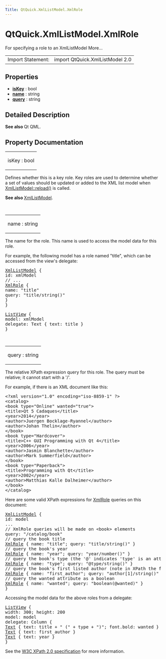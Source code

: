 ```yaml
---
Title: QtQuick.XmlListModel.XmlRole
---
```


# QtQuick.XmlListModel.XmlRole

<span class="subtitle"></span>
<!-- $$$XmlRole-brief -->
<p>For specifying a role to an XmlListModel More...</p>
<!-- @@@XmlRole -->
<table class="alignedsummary">
<tr><td class="memItemLeft rightAlign topAlign"> Import Statement:</td><td class="memItemRight bottomAlign"> import QtQuick.XmlListModel 2.0</td></tr></table><ul>
</ul>
<h2 id="properties">Properties</h2>
<ul>
<li class="fn"><b><b><a href="#isKey-prop">isKey</a></b></b> : bool</li>
<li class="fn"><b><b><a href="#name-prop">name</a></b></b> : string</li>
<li class="fn"><b><b><a href="#query-prop">query</a></b></b> : string</li>
</ul>
<!-- $$$XmlRole-description -->
<h2 id="details">Detailed Description</h2>
</p>
<p><b>See also </b>Qt QML.</p>
<!-- @@@XmlRole -->
<h2>Property Documentation</h2>
<!-- $$$isKey -->
<table class="qmlname"><tr valign="top" id="isKey-prop"><td class="tblQmlPropNode"><p><span class="name">isKey</span> : <span class="type">bool</span></p></td></tr></table><p>Defines whether this is a key role. Key roles are used to determine whether a set of values should be updated or added to the XML list model when <a href="QtQuick.XmlListModel.XmlListModel.md#reload-method">XmlListModel::reload()</a> is called.</p>
<p><b>See also </b><a href="QtQuick.qtquick-modelviewsdata-modelview.md#xmllistmodel">XmlListModel</a>.</p>
<!-- @@@isKey -->
<br/>
<!-- $$$name -->
<table class="qmlname"><tr valign="top" id="name-prop"><td class="tblQmlPropNode"><p><span class="name">name</span> : <span class="type">string</span></p></td></tr></table><p>The name for the role. This name is used to access the model data for this role.</p>
<p>For example, the following model has a role named &quot;title&quot;, which can be accessed from the view's delegate:</p>
<pre class="qml"><span class="type"><a href="QtQuick.XmlListModel.XmlListModel.md">XmlListModel</a></span> {
<span class="name">id</span>: <span class="name">xmlModel</span>
<span class="comment">// ...</span>
<span class="type"><a href="index.html">XmlRole</a></span> {
<span class="name">name</span>: <span class="string">&quot;title&quot;</span>
<span class="name">query</span>: <span class="string">&quot;title/string()&quot;</span>
}
}</pre>
<pre class="qml"><span class="type"><a href="QtQuick.ListView.md">ListView</a></span> {
<span class="name">model</span>: <span class="name">xmlModel</span>
<span class="name">delegate</span>: <span class="name">Text</span> { <span class="name">text</span>: <span class="name">title</span> }
}</pre>
<!-- @@@name -->
<br/>
<!-- $$$query -->
<table class="qmlname"><tr valign="top" id="query-prop"><td class="tblQmlPropNode"><p><span class="name">query</span> : <span class="type">string</span></p></td></tr></table><p>The relative XPath expression query for this role. The query must be relative; it cannot start with a '/'.</p>
<p>For example, if there is an XML document like this:</p>
<pre class="cpp">&lt;?xml version=&quot;1.0&quot; encoding=&quot;iso-8859-1&quot; ?&gt;
&lt;catalog&gt;
&lt;book type=&quot;Online&quot; wanted=&quot;true&quot;&gt;
&lt;title&gt;Qt 5 Cadaques&lt;/title&gt;
&lt;year&gt;2014&lt;/year&gt;
&lt;author&gt;Juergen Bocklage-Ryannel&lt;/author&gt;
&lt;author&gt;Johan Thelin&lt;/author&gt;
&lt;/book&gt;
&lt;book type=&quot;Hardcover&quot;&gt;
&lt;title&gt;C++ GUI Programming with Qt 4&lt;/title&gt;
&lt;year&gt;2006&lt;/year&gt;
&lt;author&gt;Jasmin Blanchette&lt;/author&gt;
&lt;author&gt;Mark Summerfield&lt;/author&gt;
&lt;/book&gt;
&lt;book type=&quot;Paperback&quot;&gt;
&lt;title&gt;Programming with Qt&lt;/title&gt;
&lt;year&gt;2002&lt;/year&gt;
&lt;author&gt;Matthias Kalle Dalheimer&lt;/author&gt;
&lt;/book&gt;
&lt;/catalog&gt;</pre>
<p>Here are some valid XPath expressions for <a href="index.html">XmlRole</a> queries on this document:</p>
<pre class="qml"><span class="type"><a href="QtQuick.XmlListModel.XmlListModel.md">XmlListModel</a></span> {
<span class="name">id</span>: <span class="name">model</span>
...
<span class="comment">// XmlRole queries will be made on &lt;book&gt; elements</span>
<span class="name">query</span>: <span class="string">&quot;/catalog/book&quot;</span>
<span class="comment">// query the book title</span>
<span class="type"><a href="index.html">XmlRole</a></span> { <span class="name">name</span>: <span class="string">&quot;title&quot;</span>; <span class="name">query</span>: <span class="string">&quot;title/string()&quot;</span> }
<span class="comment">// query the book's year</span>
<span class="type"><a href="index.html">XmlRole</a></span> { <span class="name">name</span>: <span class="string">&quot;year&quot;</span>; <span class="name">query</span>: <span class="string">&quot;year/number()&quot;</span> }
<span class="comment">// query the book's type (the '@' indicates 'type' is an attribute, not an element)</span>
<span class="type"><a href="index.html">XmlRole</a></span> { <span class="name">name</span>: <span class="string">&quot;type&quot;</span>; <span class="name">query</span>: <span class="string">&quot;@type/string()&quot;</span> }
<span class="comment">// query the book's first listed author (note in XPath the first index is 1, not 0)</span>
<span class="type"><a href="index.html">XmlRole</a></span> { <span class="name">name</span>: <span class="string">&quot;first_author&quot;</span>; <span class="name">query</span>: <span class="string">&quot;author[1]/string()&quot;</span> }
<span class="comment">// query the wanted attribute as a boolean</span>
<span class="type"><a href="index.html">XmlRole</a></span> { <span class="name">name</span>: <span class="string">&quot;wanted&quot;</span>; <span class="name">query</span>: <span class="string">&quot;boolean(@wanted)&quot;</span> }
}</pre>
<p>Accessing the model data for the above roles from a delegate:</p>
<pre class="qml"><span class="type"><a href="QtQuick.ListView.md">ListView</a></span> {
<span class="name">width</span>: <span class="number">300</span>; <span class="name">height</span>: <span class="number">200</span>
<span class="name">model</span>: <span class="name">model</span>
<span class="name">delegate</span>: <span class="name">Column</span> {
<span class="type"><a href="QtQuick.Text.md">Text</a></span> { <span class="name">text</span>: <span class="name">title</span> <span class="operator">+</span> <span class="string">&quot; (&quot;</span> <span class="operator">+</span> <span class="name">type</span> <span class="operator">+</span> <span class="string">&quot;)&quot;</span>; <span class="name">font</span>.bold: <span class="name">wanted</span> }
<span class="type"><a href="QtQuick.Text.md">Text</a></span> { <span class="name">text</span>: <span class="name">first_author</span> }
<span class="type"><a href="QtQuick.Text.md">Text</a></span> { <span class="name">text</span>: <span class="name">year</span> }
}</pre>
<p>See the <a href="http://www.w3.org/TR/xpath20/">W3C XPath 2.0 specification</a> for more information.</p>
<!-- @@@query -->
<br/>
